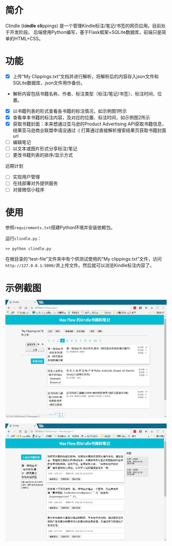 # 简介

Clindle (k**indle** **cli**ppings) 是一个管理Kindle标注/笔记/书签的网页应用。目前处于开发阶段。
后端使用Python编写，基于Flask框架+SQLite数据库，前端只是简单的HTML+CSS。

# 功能

- [x] 上传“My Clippings.txt”文档并进行解析，将解析后的内容存入json文件和SQLite数据库，json文件用作备份。
 - 解析内容包括书籍名称、作者、标注类型（标注/笔记/书签）、标注时间、位置。
- [x] 以书籍列表的形式查看各书籍的标注情况，如示例图1所示
- [x] 查看单本书籍的标注内容，及对应的位置、标注时间，如示例图2所示
- [x] 获取书籍封面：本来想通过亚马逊的Product Advertising API获取书籍信息，结果亚马逊商业联盟申请没通过 :( 打算通过直接解析搜索结果页获取书籍封面url
- [ ] 编辑笔记
- [ ] 以文本或图片形式分享标注/笔记
- [ ] 更改书籍列表的排序/显示方式

远期计划

- [ ] 实现用户管理
- [ ] 在线部署对外提供服务
- [ ] 对接微信小程序

# 使用

参照`requirements.txt`搭建Python环境并安装依赖包。

运行`clindle.py`：

```
>> python clindle.py
```

在根目录的“test-file”文件夹中有个供测试使用的“My clippings.txt”文件，访问`http://127.0.0.1:5000/`并上传文件。然后就可以浏览Kindle标注内容了。

# 示例截图

![截图1](https://raw.githubusercontent.com/mengzilym/clindle/master/static/images/screenshot1.jpg "图1")

![截图2](https://raw.githubusercontent.com/mengzilym/clindle/master/static/images/screenshot2.jpg "图2")
